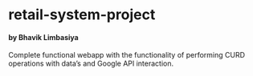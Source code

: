 # retail-system-project
<h4> by Bhavik Limbasiya</h4>
Complete functional webapp with the functionality of performing CURD operations with data’s and Google API interaction.
